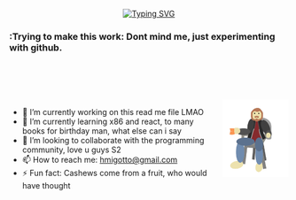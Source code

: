 <div align="center" >
  
[![Typing SVG](https://readme-typing-svg.herokuapp.com?font=Times+New+Roman&size=60&pause=1000&color=59B156&background=55678A00&width=435&height=90&lines=Github+de+Henrique+Migotto)](https://git.io/typing-svg)
 
 </div>

### :Trying to make this work: Dont mind me, just experimenting with github.

<br>
<br>
<br>
<br>

<img align='right' height='140' style="margin-left:20px" src='assets/Eugotto.gif' alt='Lesgo'>

- 🔭 I’m currently working on this read me file LMAO
- 🌱 I’m currently learning x86 and react, to many books for birthday man, what else can i say
- 👯 I’m looking to collaborate with the programming community, love u guys S2
- 📫 How to reach me: hmigotto@gmail.com
- ⚡ Fun fact: Cashews come from a fruit, who would have thought
